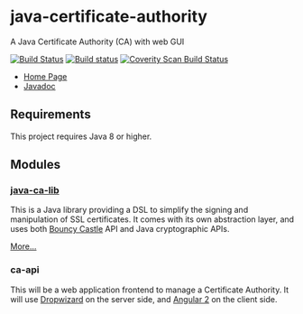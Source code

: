 # java-certificate-authority
A Java Certificate Authority (CA) with web GUI

[![Build Status](https://travis-ci.org/olivierlemasle/java-certificate-authority.svg?branch=master)](https://travis-ci.org/olivierlemasle/java-certificate-authority)
[![Build status](https://ci.appveyor.com/api/projects/status/nxcp20h4qlaf1bdl?svg=true)](https://ci.appveyor.com/project/olivierlemasle/java-certificate-authority)
[![Coverity Scan Build Status](https://scan.coverity.com/projects/4528/badge.svg)](https://scan.coverity.com/projects/4528)

* [Home Page](https://olivierlemasle.github.io/java-certificate-authority/)
* [Javadoc](https://olivierlemasle.github.io/java-certificate-authority/javadoc/)


## Requirements ##

This project requires Java 8 or higher.

## Modules ##

### [java-ca-lib](https://github.com/olivierlemasle/java-certificate-authority/tree/master/java-ca-lib/) ###

This is a Java library providing a DSL to simplify the signing and manipulation
of SSL certificates.
It comes with its own abstraction layer, and uses both [Bouncy Castle](http://www.bouncycastle.org/) API and Java cryptographic APIs.

[More...](https://github.com/olivierlemasle/java-certificate-authority/blob/master/java-ca-lib/README.md)

### ca-api ###

This will be a web application frontend to manage a Certificate Authority.
It will use [Dropwizard](http://www.dropwizard.io/) on the server side, and
[Angular 2](https://angular.io/) on the client side.
